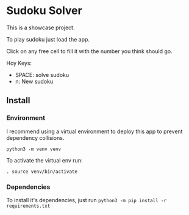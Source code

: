 # Sudoku Solver

This is a showcase project.

To play sudoku just load the app.

Click on any free cell to fill it with the number you think should go.

Hoy Keys:
- SPACE: solve sudoku
- n: New sudoku

## Install

### Environment

I recommend using a virtual environment to deploy this app to prevent dependency collisions.

`python3 -m venv venv`

To activate the virtual env run:

`. source venv/bin/activate`

### Dependencies

To install it's dependencies, just run `python3 -m pip install -r requirements.txt`
